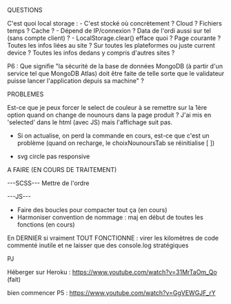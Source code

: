 QUESTIONS

C'est quoi local storage : 
    - C'est stocké où concrètement ? Cloud ? Fichiers temps ? Cache ?
    - Dépend de IP/connexion ? Data de l'ordi aussi sur tel (sans compte client) ?
    - LocalStorage.clear() efface quoi ? Page courante ? Toutes les infos liées au site ? Sur toutes les plateformes ou juste current device ? Toutes les infos dedans y compris d'autres sites ?

P6 : Que signifie "la sécurité de la base de données MongoDB (à partir d'un service tel que MongoDB Atlas) doit être faite de telle sorte que le validateur puisse lancer l'application depuis sa machine" ?

PROBLEMES

Est-ce que je peux forcer le select de couleur à se remettre sur la 1ère option quand on change de nounours dans la page produit ? J'ai mis en 'selected' dans le html (avec JS) mais l'affichage suit pas.

- Si on actualise, on perd la commande en cours, est-ce que c'est un problème (quand on recharge, le choixNounoursTab se réinitialise [ ])

- svg circle pas responsive


A FAIRE (EN COURS DE TRAITEMENT)

---SCSS---
Mettre de l'ordre

---JS---
- Faire des boucles pour compacter tout ça (en cours)
- Harmoniser convention de nommage : maj en début de toutes les fonctions (en cours)


En DERNIER si vraiment TOUT FONCTIONNE : virer les kilomètres de code commenté inutile et ne laisser que des console.log stratégiques


PJ

Héberger sur Heroku : 
https://www.youtube.com/watch?v=31MrTaOm_Qo
(fait)

bien commencer P5 : 
https://www.youtube.com/watch?v=GgVEWGJF_rY